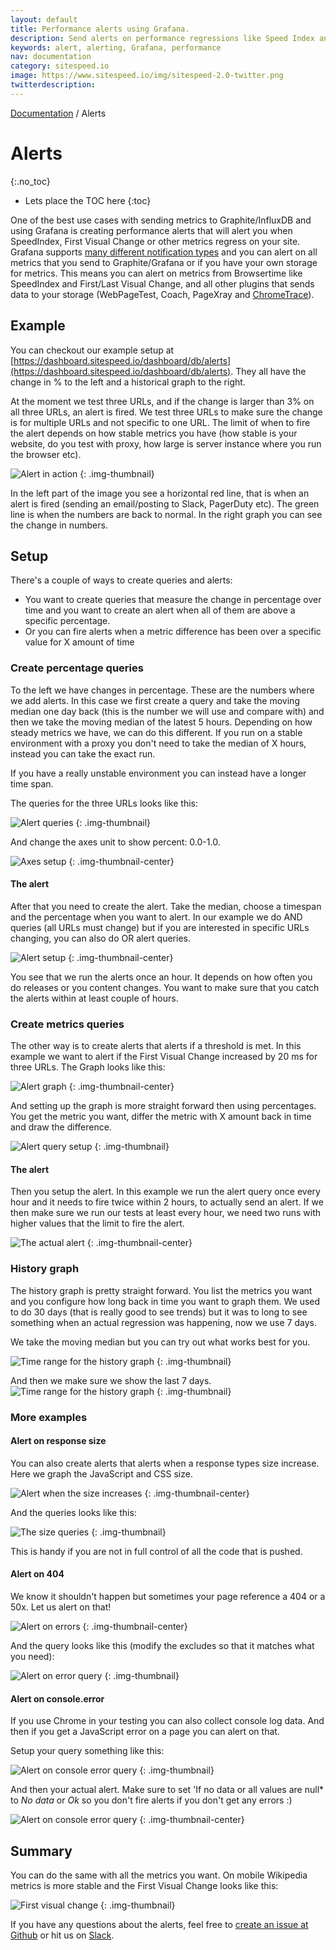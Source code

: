 ```yaml
---
layout: default
title: Performance alerts using Grafana.
description: Send alerts on performance regressions like Speed Index and First Visual Change to Slack or Pager Duty or email.
keywords: alert, alerting, Grafana, performance
nav: documentation
category: sitespeed.io
image: https://www.sitespeed.io/img/sitespeed-2.0-twitter.png
twitterdescription:
---
```

[Documentation]({{site.baseurl}}/documentation/sitespeed.io/) / Alerts

# Alerts
{:.no_toc}

* Lets place the TOC here
{:toc}


One of the best use cases with sending metrics to Graphite/InfluxDB and using Grafana is creating performance alerts that will alert you when SpeedIndex, First Visual Change or other metrics regress on your site. Grafana supports [many different notification types](http://docs.grafana.org/alerting/notifications/) and you can alert on all metrics that you send to Graphite/Grafana or if you have your own storage for metrics. This means you can alert on metrics from Browsertime like SpeedIndex and First/Last Visual Change, and all other plugins that sends data to your storage (WebPageTest, Coach, PageXray and [ChromeTrace](https://github.com/betit/chrometrace-sitespeedio-plugin)).


## Example

You can checkout our example setup at [https://dashboard.sitespeed.io/dashboard/db/alerts](https://dashboard.sitespeed.io/dashboard/db/alerts). They all have the change in % to the left and a historical graph to the right.

At the moment we test three URLs, and if the change is larger than 3% on all three URLs, an alert is fired. We test three URLs to make sure the change is for multiple URLs and not specific to one URL. The limit of when to fire the alert depends on how stable metrics you have (how stable is your website, do you test with proxy, how large is server instance where you run the browser etc).

![Alert in action]({{site.baseurl}}/img/alerts/alerts-in-action.png)
{: .img-thumbnail}

In the left part of the image you see a horizontal red line, that is when an alert is fired (sending an email/posting to Slack, PagerDuty etc). The green line is when the numbers are back to normal. In the right graph you can see the change in numbers.


## Setup

There's a couple of ways to create queries and alerts:
* You want to create queries that measure the change in percentage over time and you want to create an alert when all of them are above a specific percentage.
* Or you can fire alerts when a metric difference has been over a specific value for X amount of time


### Create percentage queries

To the left we have changes in percentage. These are the numbers where we add alerts. In this case we first create a query and take the moving median one day back (this is the number we will use and compare with) and then we take the moving median of the latest 5 hours. Depending on how steady metrics we have, we can do this different. If you run on a stable environment with a proxy you don't need to take the median of X hours, instead you can take the exact run.

If you have a really unstable environment you can instead have a longer time span.

The queries for the three URLs looks like this:

![Alert queries]({{site.baseurl}}/img/alerts/alert-queries.png)
{: .img-thumbnail}


And change the axes unit to show percent: 0.0-1.0.

![Axes setup]({{site.baseurl}}/img/alerts/axes.png)
{: .img-thumbnail-center}

#### The alert
After that you need to create the alert. Take the median, choose a timespan and the percentage when you want to alert. In our example we do AND queries (all URLs must change) but if you are interested in specific URLs changing, you can also do OR alert queries.

![Alert setup]({{site.baseurl}}/img/alerts/alert-setup2.png)
{: .img-thumbnail-center}

You see that we run the alerts once an hour. It depends on how often you do releases or you content changes. You want to make sure that you catch the alerts within at least couple of hours.


### Create metrics queries
The other way is to create alerts that alerts if a threshold is met. In this example we want to alert if the First Visual Change increased by 20 ms for three URLs. The Graph looks like this:

![Alert graph]({{site.baseurl}}/img/alerts/alerts-difference-graph.png)
{: .img-thumbnail-center}

And setting up the graph is more straight forward then using percentages. You get the metric you want, differ the metric with X amount back in time and draw the difference.

![Alert query setup]({{site.baseurl}}/img/alerts/alerts-difference.jpg)
{: .img-thumbnail}

#### The alert
Then you setup the alert. In this example we run the alert query once every hour and it needs to fire twice within 2 hours, to actually send an alert. If we then make sure we run our tests at least every hour, we need two runs with higher values that the limit to fire the alert.

![The actual alert]({{site.baseurl}}/img/alerts/alerts-difference-setup.png)
{: .img-thumbnail-center}


### History graph

The history graph is pretty straight forward. You list the metrics you want and you configure how long back in time you want to graph them. We used to do 30 days (that is really good to see trends) but it was to long to see something when an actual regression was happening, now we use 7 days.

We take the moving median but you can try out what works best for you.

![Time range for the history graph]({{site.baseurl}}/img/alerts/history-queries.png)
{: .img-thumbnail}


And then we make sure we show the last 7 days.
![Time range for the history graph]({{site.baseurl}}/img/alerts/history-time-range.png)
{: .img-thumbnail}

### More examples

#### Alert on response size
You can also create alerts that alerts when a response types size increase. Here we graph the JavaScript and CSS size.

![Alert when the size increases]({{site.baseurl}}/img/alerts/by-size.png)
{: .img-thumbnail-center}

And the queries looks like this:

![The size queries]({{site.baseurl}}/img/alerts/by-size-queries.png)
{: .img-thumbnail}

This is handy if you are not in full control of all the code that is pushed.

#### Alert on 404

We know it shouldn't happen but sometimes your page reference a 404 or a 50x. Let us alert on that!

![Alert on errors]({{site.baseurl}}/img/alerts/response-code.png)
{: .img-thumbnail-center}

And the query looks like this (modify the excludes so that it matches what you need):

![Alert on error query]({{site.baseurl}}/img/alerts/response-code-query.png)
{: .img-thumbnail}

#### Alert on console.error
If you use Chrome in your testing you can also collect console log data. And then if you get a JavaScript error on a page you can alert on that.

Setup your query something like this:

![Alert on console error query]({{site.baseurl}}/img/alerts/console-alert-query.jpg)
{: .img-thumbnail}

And then your actual alert. Make sure to set 'If no data or all values are null* to *No data* or *Ok* so you don't fire alerts if you don't get any errors :)

![Alert on console error query]({{site.baseurl}}/img/alerts/console-alert-setup.jpg)
{: .img-thumbnail-center}




## Summary

You can do the same with all the metrics you want. On mobile Wikipedia metrics is more stable and the First Visual Change looks like this:

![First visual change]({{site.baseurl}}/img/alerts/first-visual-change2.png)
{: .img-thumbnail}

If you have any questions about the alerts, feel free to [create an issue at Github](https://github.com/sitespeedio/sitespeed.io/issues/new?title=Alerts) or hit us on [Slack](https://sitespeedio.herokuapp.com).
